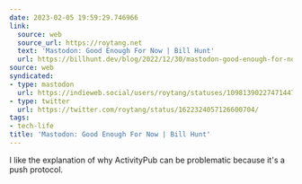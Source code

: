```yaml
---
date: 2023-02-05 19:59:29.746966
link:
  source: web
  source_url: https://roytang.net
  text: 'Mastodon: Good Enough For Now | Bill Hunt'
  url: https://billhunt.dev/blog/2022/12/30/mastodon-good-enough-for-now/
source: web
syndicated:
- type: mastodon
  url: https://indieweb.social/users/roytang/statuses/109813902274714471
- type: twitter
  url: https://twitter.com/roytang/status/1622324057126600704/
tags:
- tech-life
title: 'Mastodon: Good Enough For Now | Bill Hunt'
---
```


I like the explanation of why ActivityPub can be problematic because it's a push protocol.